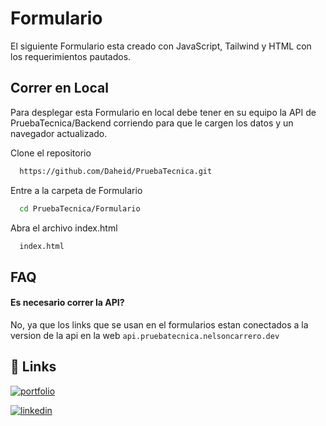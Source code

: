 # Formulario

El siguiente Formulario esta creado con JavaScript, Tailwind y HTML con los requerimientos pautados.

## Correr en Local

Para desplegar esta Formulario en local debe tener en su equipo la API de PruebaTecnica/Backend corriendo para que le cargen los datos y un navegador actualizado.

Clone el repositorio

```bash
  https://github.com/Daheid/PruebaTecnica.git
```

Entre a la carpeta de Formulario

```bash
  cd PruebaTecnica/Formulario
```

Abra el archivo index.html

```bash
  index.html
```

## FAQ

#### Es necesario correr la API?

No, ya que los links que se usan en el formularios estan conectados a la version de la api en la web `api.pruebatecnica.nelsoncarrero.dev`

## 🔗 Links

[![portfolio](https://img.shields.io/badge/my_portfolio-000?style=for-the-badge&logo=ko-fi&logoColor=white)](https://www.nelsoncarrero.dev/)

[![linkedin](https://img.shields.io/badge/linkedin-0A66C2?style=for-the-badge&logo=linkedin&logoColor=white)](https://www.linkedin.com/in/nelson-carrero-96b984202/)
